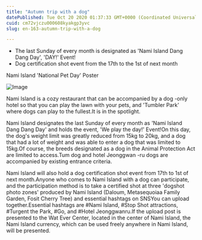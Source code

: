 ```yaml
---
title: "Autumn trip with a dog"
datePublished: Tue Oct 20 2020 01:37:33 GMT+0000 (Coordinated Universal Time)
cuid: cm72vjczu000608kyakgp3yvc
slug: en-163-autumn-trip-with-a-dog

---
```



- The last Sunday of every month is designated as 'Nami Island Dang Dang Day', 'DAY!' Event!
- Dog certification shot event from the 17th to the 1st of next month

Nami Island 'National Pet Day' Poster

![Image](https://cdn.hashnode.com/res/hashnode/image/upload/v1739422988764/fab65e11-7ad4-4a97-99ff-2520343d8a30.jpeg)

Nami Island is a cozy restaurant that can be accompanied by a dog -only hotel so that you can play the lawn with your pets, and 'Tumbler Park' where dogs can play to the fullest.It is in the spotlight.

Nami Island designates the last Sunday of every month as 'Nami Island Dang Dang Day' and holds the event, 'We play the day!' Event!On this day, the dog's weight limit was greatly reduced from 15kg to 20kg, and a dog that had a lot of weight and was able to enter a dog that was limited to 15kg.Of course, the breeds designated as a dog in the Animal Protection Act are limited to access.Tum dog and hotel Jeonggwan -ru dogs are accompanied by existing entrance criteria.

Nami Island will also hold a dog certification shot event from 17th to 1st of next month.Anyone who comes to Nami Island with a dog can participate, and the participation method is to take a certified shot at three 'dogshot photo zones' produced by Nami Island (Daloum, Metasequoiaa Family Garden, Fosit Cherry Tree) and essential hashtags on SNSYou can upload together.Essential hashtags are #Nami Island, #Stop Shot attractions, #Turgent the Park, #Go, and #Hotel Jeonggwanru.If the upload post is presented to the Wat Ever Center, located in the center of Nami Island, the Nami Island currency, which can be used freely anywhere in Nami Island, will be presented.